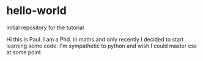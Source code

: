 # hello-world
Initial repository for the tutorial

Hi this is Paul. I am a Phd. in maths and only recently I decided to start learning some code. I'm sympathetic to python and wish I could master css at some point.
